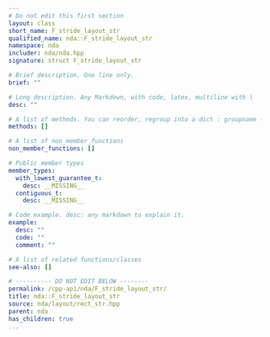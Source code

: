 ```yaml
---
# Do not edit this first section
layout: class
short_name: F_stride_layout_str
qualified_name: nda::F_stride_layout_str
namespace: nda
includer: nda/nda.hpp
signature: struct F_stride_layout_str

# Brief description. One line only.
brief: ""

# Long description. Any Markdown, with code, latex, multiline with |
desc: ""

# A list of methods. You can reorder, regroup into a dict : groupname -> list
methods: []

# A list of non_member_functions
non_member_functions: []

# Public member types
member_types:
  with_lowest_guarantee_t:
    desc: __MISSING__
  contiguous_t:
    desc: __MISSING__

# Code example. desc: any markdown to explain it.
example:
  desc: ""
  code: ""
  comment: ""

# A list of related functions/classes
see-also: []

# ---------- DO NOT EDIT BELOW --------
permalink: /cpp-api/nda/F_stride_layout_str/
title: nda::F_stride_layout_str
source: nda/layout/rect_str.hpp
parent: nda
has_children: true
...
```


